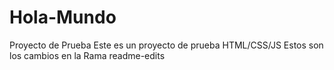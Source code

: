 # Hola-Mundo
Proyecto de Prueba
Este es un proyecto de prueba HTML/CSS/JS
Estos son los cambios en la Rama readme-edits
